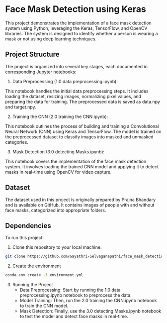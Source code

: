 # Face Mask Detection using Keras
This project demonstrates the implementation of a face mask detection system using Python, leveraging the Keras, TensorFlow, and OpenCV libraries. The system is designed to identify whether a person is wearing a mask or not using deep learning techniques.

## Project Structure
The project is organized into several key stages, each documented in corresponding Jupyter notebooks:

1. Data Preprocessing (1.0 data preprocessing.ipynb):

This notebook handles the initial data preprocessing steps. It includes loading the dataset, resizing images, normalizing pixel values, and preparing the data for training. The preprocessed data is saved as data.npy and target.npy.

2. Training the CNN (2.0 training the CNN.ipynb):

This notebook outlines the process of building and training a Convolutional Neural Network (CNN) using Keras and TensorFlow. The model is trained on the preprocessed dataset to classify images into masked and unmasked categories.

3. Mask Detection (3.0 detecting Masks.ipynb):

This notebook covers the implementation of the face mask detection system. It involves loading the trained CNN model and applying it to detect masks in real-time using OpenCV for video capture.

## Dataset
The dataset used in this project is originally prepared by Prajna Bhandary and is available on GitHub. It contains images of people with and without face masks, categorized into appropriate folders.

## Dependencies
To run this project:


1. Clone this repository to your local machine.

```bash
git clone https://github.com/Gayathri-Selvaganapathi/face_mask_detection.git
```

2. Create the environment

```bash
conda env create -f environment.yml
```
3. Running the Project
    * Data Preprocessing: Start by running the 1.0 data preprocessing.ipynb notebook to preprocess the data.
    * Model Training: Then, run the 2.0 training the CNN.ipynb notebook to train the CNN model.
    * Mask Detection: Finally, use the 3.0 detecting Masks.ipynb notebook to test the model and detect face masks in real-time.
